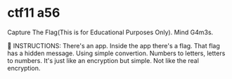 
# ctf11 a56
Capture The Flag(This is for Educational Purposes Only). Mind G4m3s.

📝 INSTRUCTIONS:
There's an app.
Inside the app there's a flag.
That flag has a hidden message.
Using simple convertion.
Numbers to letters, letters to numbers.
It's just like an encryption but simple.
Not like the real encryption.


